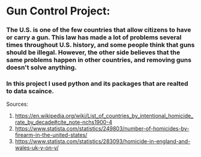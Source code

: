 # Gun Control Project:

### The U.S. is one of the few countries that allow citizens to have or carry a gun. This law has made a lot of problems several times throughout U.S. history, and some people think that guns should be illegal. However, the other side believes that the same problems happen in other countries, and removing guns doesn't solve anything.
### In this project I used python and its packages that are realted to data scaince. 

Sources: 
1. https://en.wikipedia.org/wiki/List_of_countries_by_intentional_homicide_rate_by_decade#cite_note-nchs1900-4
2. https://www.statista.com/statistics/249803/number-of-homicides-by-firearm-in-the-united-states/
3. https://www.statista.com/statistics/283093/homicide-in-england-and-wales-uk-y-on-y/
